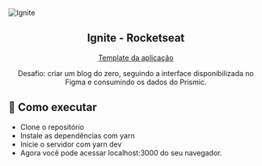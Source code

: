 <img alt="Ignite" src="https://i.imgur.com/eCVyxxy.png">
<h2 align="center">
  Ignite - Rocketseat
</h2>
<p align="center">
  <a href="https://github.com/rocketseat-education/ignite-template-reactjs-criando-um-projeto-do-zero">Template da aplicação</a>
</p>
<p align="center">
  Desafio: criar um blog do zero, seguindo a interface disponibilizada no Figma e consumindo os dados do Prismic.
</p>

## 🚀 Como executar

- Clone o repositório
- Instale as dependências com yarn
- Inicie o servidor com yarn dev
- Agora você pode acessar localhost:3000 do seu navegador.
